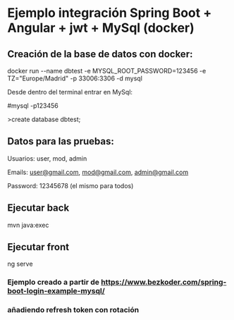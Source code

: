 # Ejemplo integración Spring Boot + Angular + jwt + MySql (docker)

## Creación de la base de datos con docker:

docker run --name dbtest -e MYSQL_ROOT_PASSWORD=123456 -e TZ="Europe/Madrid" -p 33006:3306 -d mysql

<p>Desde dentro del terminal entrar en MySql:</p>
<p>#mysql -p123456</p>
<p>>create database dbtest;</p>

## Datos para las pruebas:
Usuarios: user, mod, admin

Emails: user@gmail.com, mod@gmail.com, admin@gmail.com

Password: 12345678 (el mismo para todos)

## Ejecutar back

mvn java:exec

## Ejecutar front

ng serve

### Ejemplo creado a partir de https://www.bezkoder.com/spring-boot-login-example-mysql/
### añadiendo refresh token con rotación